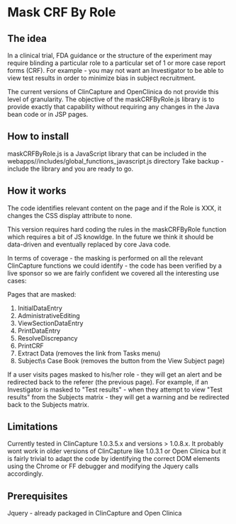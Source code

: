 Mask CRF By Role
================

The idea
--------
In a clinical trial, FDA guidance or the structure of the experiment may require blinding a particular
role to a particular set of 1 or more case report forms (CRF). For example - you may not want an Investigator to be able to view test results
in order to minimize bias in subject recruitment.

The current versions of ClinCapture and OpenClinica do not provide this level of granularity.   The objective of the maskCRFByRole.js
library is to provide exactly that capability without requiring any changes in the Java bean code or in JSP pages.


How to install
--------------
maskCRFByRole.js is a JavaScript library that can be included in the webapps/<yourwebapp>/includes/global_functions_javascript.js directory
Take backup - include the library and you are ready to go.

How it works
------------
The code identifies relevant content on the page and if the Role is XXX, it changes the CSS display attribute to none.

This version requires hard coding the rules in the maskCRFByRole function which requires a bit of JS knowldge.  In the future we think it 
should be data-driven and eventually replaced by core Java code.

In terms of coverage - the masking is performed on all the relevant ClinCapture  functions we could identify - the code has been verified by a live sponsor so 
we are fairly confident we covered all the interesting use cases:

Pages that are masked:

1. InitialDataEntry
1. AdministrativeEditing
3. ViewSectionDataEntry
4. PrintDataEntry
5. ResolveDiscrepancy
6. PrintCRF
7. Extract Data (removes the link from Tasks menu)
8. Subject\s Case Book (removes the button from the View Subject page)

If a user visits pages masked to his/her role - they will get an alert and be redirected back to the referer (the previous page). For example,
if an Investigator is masked to "Test results" - when they attempt to view "Test results" from the Subjects matrix - they will get a warning and be
redirected back to the Subjects matrix.
    
Limitations
------------
Currently tested in ClinCapture 1.0.3.5.x and versions > 1.0.8.x.   It probably wont work in older versions of ClinCapture like 1.0.3.1 or Open Clinica
but it is fairly trivial to adapt the code by identifying  the correct DOM elements using the Chrome or FF debugger and modifying the Jquery calls accordingly.


Prerequisites
-------------
Jquery - already packaged  in ClinCapture and Open Clinica
